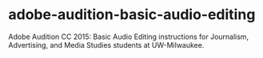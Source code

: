 # adobe-audition-basic-audio-editing
Adobe Audition CC 2015: Basic Audio Editing instructions for Journalism, Advertising, and Media Studies students at UW-Milwaukee.
